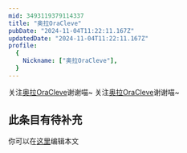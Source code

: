 ```yaml
---
mid: 3493119379114337
title: "奥拉OraCleve"
pubDate: "2024-11-04T11:22:11.167Z"
updatedDate: "2024-11-04T11:22:11.167Z"
profile:
  {
    Nickname: ["奥拉OraCleve"],
  }
---
```


关注[奥拉OraCleve](https://space.bilibili.com/3493119379114337)谢谢喵~ 关注[奥拉OraCleve](https://space.bilibili.com/3493119379114337)谢谢喵~

## 此条目有待补充
你可以在[这里](https://github.com/Yuhanawa/VTuber.ICU/edit/master/src/content/v/奥拉OraCleve/index.md)编辑本文
